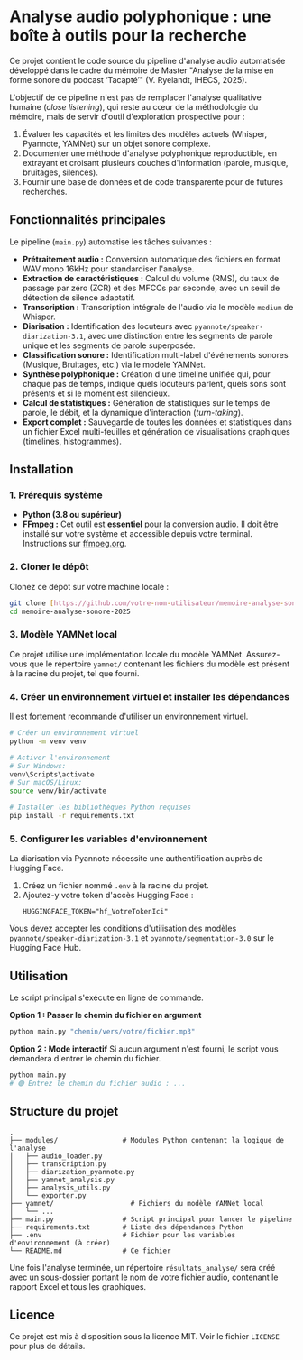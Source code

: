 # Analyse audio polyphonique : une boîte à outils pour la recherche

Ce projet contient le code source du pipeline d'analyse audio automatisée développé dans le cadre du mémoire de Master "Analyse de la mise en forme sonore du podcast ‘Tacapté’" (V. Ryelandt, IHECS, 2025).

L'objectif de ce pipeline n'est pas de remplacer l'analyse qualitative humaine (*close listening*), qui reste au cœur de la méthodologie du mémoire, mais de servir d'outil d'exploration prospective pour :
1.  Évaluer les capacités et les limites des modèles actuels (Whisper, Pyannote, YAMNet) sur un objet sonore complexe.
2.  Documenter une méthode d'analyse polyphonique reproductible, en extrayant et croisant plusieurs couches d'information (parole, musique, bruitages, silences).
3.  Fournir une base de données et de code transparente pour de futures recherches.

## Fonctionnalités principales

Le pipeline (`main.py`) automatise les tâches suivantes :
* **Prétraitement audio :** Conversion automatique des fichiers en format WAV mono 16kHz pour standardiser l'analyse.
* **Extraction de caractéristiques :** Calcul du volume (RMS), du taux de passage par zéro (ZCR) et des MFCCs par seconde, avec un seuil de détection de silence adaptatif.
* **Transcription :** Transcription intégrale de l'audio via le modèle `medium` de Whisper.
* **Diarisation :** Identification des locuteurs avec `pyannote/speaker-diarization-3.1`, avec une distinction entre les segments de parole unique et les segments de parole superposée.
* **Classification sonore :** Identification multi-label d'événements sonores (Musique, Bruitages, etc.) via le modèle YAMNet.
* **Synthèse polyphonique :** Création d'une timeline unifiée qui, pour chaque pas de temps, indique quels locuteurs parlent, quels sons sont présents et si le moment est silencieux.
* **Calcul de statistiques :** Génération de statistiques sur le temps de parole, le débit, et la dynamique d'interaction (*turn-taking*).
* **Export complet :** Sauvegarde de toutes les données et statistiques dans un fichier Excel multi-feuilles et génération de visualisations graphiques (timelines, histogrammes).

## Installation

### 1. Prérequis système
* **Python (3.8 ou supérieur)**
* **FFmpeg :** Cet outil est **essentiel** pour la conversion audio. Il doit être installé sur votre système et accessible depuis votre terminal. Instructions sur [ffmpeg.org](https://ffmpeg.org/download.html).

### 2. Cloner le dépôt
Clonez ce dépôt sur votre machine locale :
```bash
git clone [https://github.com/votre-nom-utilisateur/memoire-analyse-sonore-2025.git](https://github.com/votre-nom-utilisateur/memoire-analyse-sonore-2025.git)
cd memoire-analyse-sonore-2025
```

### 3. Modèle YAMNet local
Ce projet utilise une implémentation locale du modèle YAMNet. Assurez-vous que le répertoire `yamnet/` contenant les fichiers du modèle est présent à la racine du projet, tel que fourni.

### 4. Créer un environnement virtuel et installer les dépendances
Il est fortement recommandé d'utiliser un environnement virtuel.
```bash
# Créer un environnement virtuel
python -m venv venv

# Activer l'environnement
# Sur Windows:
venv\Scripts\activate
# Sur macOS/Linux:
source venv/bin/activate

# Installer les bibliothèques Python requises
pip install -r requirements.txt
```

### 5. Configurer les variables d'environnement
La diarisation via Pyannote nécessite une authentification auprès de Hugging Face.
1.  Créez un fichier nommé `.env` à la racine du projet.
2.  Ajoutez-y votre token d'accès Hugging Face :
    ```
    HUGGINGFACE_TOKEN="hf_VotreTokenIci"
    ```
Vous devez accepter les conditions d'utilisation des modèles `pyannote/speaker-diarization-3.1` et `pyannote/segmentation-3.0` sur le Hugging Face Hub.

## Utilisation

Le script principal s'exécute en ligne de commande.

**Option 1 : Passer le chemin du fichier en argument**
```bash
python main.py "chemin/vers/votre/fichier.mp3"
```

**Option 2 : Mode interactif**
Si aucun argument n'est fourni, le script vous demandera d'entrer le chemin du fichier.
```bash
python main.py
# 🟢 Entrez le chemin du fichier audio : ...
```

## Structure du projet

```
.
├── modules/                # Modules Python contenant la logique de l'analyse
│   ├── audio_loader.py
│   ├── transcription.py
│   ├── diarization_pyannote.py
│   ├── yamnet_analysis.py
│   ├── analysis_utils.py
│   └── exporter.py
├── yamnet/                   # Fichiers du modèle YAMNet local
│   └── ...
├── main.py                 # Script principal pour lancer le pipeline
├── requirements.txt        # Liste des dépendances Python
├── .env                    # Fichier pour les variables d'environnement (à créer)
└── README.md               # Ce fichier
```

Une fois l'analyse terminée, un répertoire `résultats_analyse/` sera créé avec un sous-dossier portant le nom de votre fichier audio, contenant le rapport Excel et tous les graphiques.

## Licence
Ce projet est mis à disposition sous la licence MIT. Voir le fichier `LICENSE` pour plus de détails.
